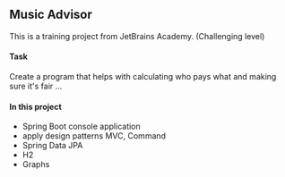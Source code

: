 ## Music Advisor

This is a training project from JetBrains Academy.
(Challenging level)

#### Task

Create a program that helps with calculating who pays what and making sure it's fair ... 

#### In this project

* Spring Boot console application
* apply design patterns MVC, Command
* Spring Data JPA
* H2
* Graphs
